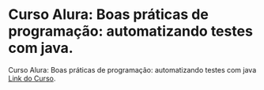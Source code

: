 # Curso Alura: Boas práticas de programação: automatizando testes com java.

Curso Alura: Boas práticas de programação: automatizando testes com java [Link do Curso](https://cursos.alura.com.br/course/boas-praticas-programacao-testes-java).


